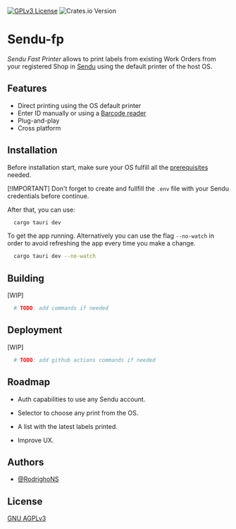 [![GPLv3 License](https://img.shields.io/badge/License-GPL%20v3-yellow.svg)](https://opensource.org/licenses/)
![Crates.io Version](https://img.shields.io/crates/v/version)

# Sendu-fp

_Sendu Fast Printer_ allows to print labels from existing Work Orders from your registered Shop in [Sendu](https://app.sendu.cl/users/sign_in) using the default printer of the host OS.

## Features

- Direct printing using the OS default printer
- Enter ID manually or using a [Barcode reader](https://en.wikipedia.org/wiki/Barcode_reader)
- Plug-and-play
- Cross platform

## Installation

Before installation start, make sure your OS fulfill all the [prerequisites](https://v2.tauri.app/es/start/prerequisites/) needed.

[!IMPORTANT] Don't forget to create and fullfill the `.env` file with your Sendu credentials before continue.

After that, you can use:

```bash
  cargo tauri dev
```

To get the app running. Alternatively you can use the flag `--no-watch` in order to avoid refreshing the app every time you make a change.

```bash
  cargo tauri dev --no-watch
```

## Building

[WIP]

```bash
  # TODO: add commands if needed
```

## Deployment

[WIP]

```bash
  # TODO: add github actions commands if needed
```

## Roadmap

- Auth capabilities to use any Sendu account.

- Selector to choose any print from the OS.

- A list with the latest labels printed.

- Improve UX.

## Authors

- [@RodrighoNS](https://github.com/RodrighoNS)

## License

[GNU AGPLv3](https://choosealicense.com/licenses/agpl-3.0/)
